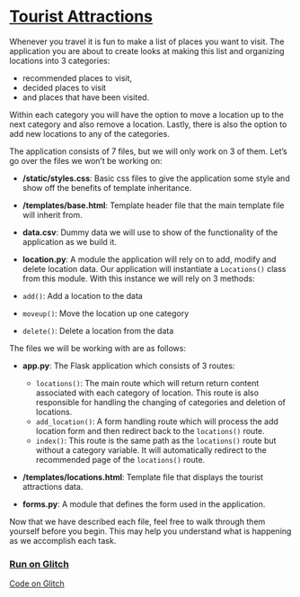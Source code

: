 # [Tourist Attractions](https://www.codecademy.com/courses/learn-flask/projects/tourist-attractions-app)

Whenever you travel it is fun to make a list of places you want to visit. 
The application you are about to create looks at making this list and organizing locations into 3 categories: 
* recommended places to visit, 
* decided places to visit 
* and places that have been visited. 

Within each category you will have the option to move a location up to the next category and also remove a location. 
Lastly, there is also the option to add new locations to any of the categories.

The application consists of 7 files, but we will only work on 3 of them. 
Let’s go over the files we won’t be working on:

* **/static/styles.css**: Basic css files to give the application some style and show off the benefits of template inheritance.
* **/templates/base.html**: Template header file that the main template file will inherit from.

* **data.csv**: Dummy data we will use to show of the functionality of the application as we build it.

* **location.py**: A module the application will rely on to add, modify and delete location data. 
Our application will instantiate a `Locations()` class from this module. 
With this instance we will rely on 3 methods:
* `add()`: Add a location to the data
* `moveup()`: Move the location up one category
* `delete()`: Delete a location from the data

The files we will be working with are as follows:

* **app.py**: The Flask application which consists of 3 routes:

  * `locations()`: The main route which will return return content associated with each category of location. 
  This route is also responsible for handling the changing of categories and deletion of locations.
  * `add_location()`: A form handling route which will process the add location form and then redirect back to the `locations()` route.
  * `index()`: This route is the same path as the `locations()` route but without a category variable. 
  It will automatically redirect to the recommended page of the `locations()` route.
* **/templates/locations.html**: Template file that displays the tourist attractions data.
* **forms.py**: A module that defines the form used in the application.

Now that we have described each file, feel free to walk through them yourself before you begin. 
This may help you understand what is happening as we accomplish each task.


### [Run on Glitch](http://my-tourist-attractions.glitch.me)

[Code on Glitch](https://glitch.com/edit/#!/my-tourist-attractions)

